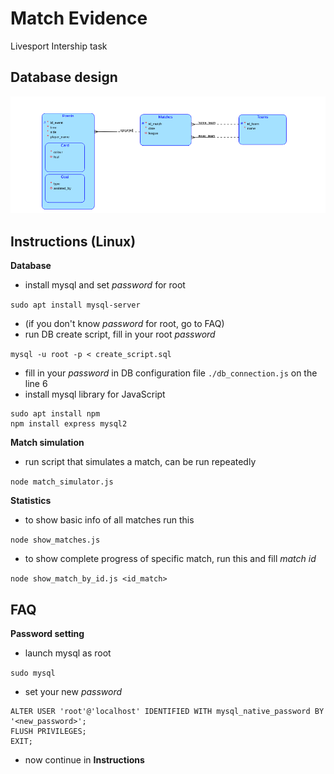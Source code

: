 # Match Evidence
Livesport Intership task

## Database design
![Match database](./DB_model.png)

## Instructions (Linux)
**Database**
- install mysql and set *password* for root

```sudo apt install mysql-server```

- (if you don't know *password* for root, go to FAQ)
- run DB create script, fill in your root *password*

```mysql -u root -p < create_script.sql```

- fill in your *password* in DB configuration file ```./db_connection.js``` on the line 6
- install mysql library for JavaScript

```
sudo apt install npm
npm install express mysql2
```

**Match simulation**
- run script that simulates a match, can be run repeatedly

```node match_simulator.js```

**Statistics**
- to show basic info of all matches run this

```node show_matches.js```

- to show complete progress of specific match, run this and fill *match id*

```node show_match_by_id.js <id_match>```

## FAQ
**Password setting**
- launch mysql as root

```sudo mysql```

- set your new *password*

```
ALTER USER 'root'@'localhost' IDENTIFIED WITH mysql_native_password BY '<new_password>';
FLUSH PRIVILEGES;
EXIT;
```

- now continue in **Instructions**
